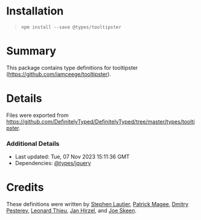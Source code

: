 # Installation
> `npm install --save @types/tooltipster`

# Summary
This package contains type definitions for tooltipster (https://github.com/iamceege/tooltipster).

# Details
Files were exported from https://github.com/DefinitelyTyped/DefinitelyTyped/tree/master/types/tooltipster.

### Additional Details
 * Last updated: Tue, 07 Nov 2023 15:11:36 GMT
 * Dependencies: [@types/jquery](https://npmjs.com/package/@types/jquery)

# Credits
These definitions were written by [Stephen Lautier](https://github.com/stephenlautier), [Patrick Magee](https://github.com/pjmagee), [Dmitry Pesterev](https://github.com/VorobeY1326), [Leonard Thieu](https://github.com/leonard-thieu), [Jan Hirzel](https://github.com/janhi), and [Joe Skeen](https://github.com/joeskeen).

